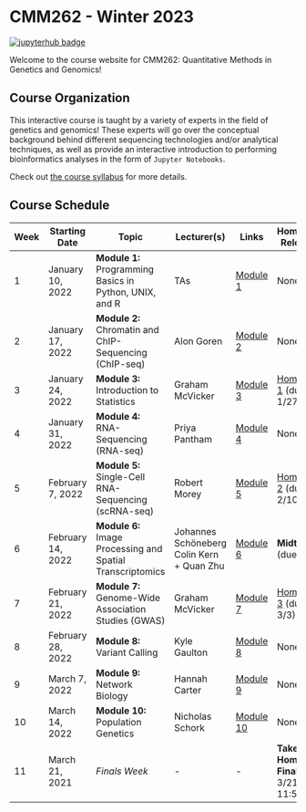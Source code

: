 # CMM262 - Winter 2023

[![jupyterhub badge](https://img.shields.io/badge/Login%20to%20JupyterHub-grey?style=for-the-badge&logo=jupyter)](https://datahub.ucsd.edu/hub/login)

Welcome to the course website for CMM262: Quantitative Methods in Genetics and Genomics! 

## Course Organization

This interactive course is taught by a variety of experts in the field of genetics and genomics! These experts will go over the conceptual background behind different sequencing technologies and/or analytical techniques, as well as provide an interactive introduction to performing bioinformatics analyses in the form of `Jupyter Notebooks`. 

Check out [the course syllabus](CMM262-Syllabus-2023.md) for more details.

## Course Schedule 

| Week | Starting Date     | Topic                                                      | Lecturer(s)                                  | Links                               | Homework Released                          |
|------|-------------------|------------------------------------------------------------|----------------------------------------------|-------------------------------------|--------------------------------------------|
| 1    | January 10, 2022  | **Module 1:** Programming Basics in Python, UNIX, and R    | TAs                                          | [Module 1](module-1-programming)    | None                                       |
| 2    | January 17, 2022  | **Module 2:** Chromatin and ChIP-Sequencing (ChIP-seq)     | Alon Goren                                   | [Module 2](module-2-statistics)     | None                                       |
| 3    | January 24, 2022  | **Module 3:** Introduction to Statistics                   | Graham McVicker                              | [Module 3](module-3-gwas)           | [Homework 1](hw/hw1) (due 1/27)            |
| 4    | January 31, 2022  | **Module 4:** RNA-Sequencing (RNA-seq)                     | Priya Pantham                                | [Module 4](module-4-rnaseq)         | None                                       |
| 5    | February 7, 2022  | **Module 5:** Single-Cell RNA-Sequencing (scRNA-seq)       | Robert Morey                                 | [Module 5](module-5-scrnaseq)       | [Homework 2](hw/hw2) (due 2/10)            |
| 6    | February 14, 2022 | **Module 6:** Image Processing and Spatial Transcriptomics | Johannes Schöneberg<br>Colin Kern + Quan Zhu | [Module 6](module-6-spatialtx)      | **Midterm** (due 2/17)                     |
| 7    | February 21, 2022 | **Module 7:** Genome-Wide Association Studies (GWAS)       | Graham McVicker                              | [Module 7](module-7-networks)       | [Homework 3](hw/hw3) (due 3/3)             |
| 8    | February 28, 2022 | **Module 8:** Variant Calling                              | Kyle Gaulton                                 | [Module 8](module-8-variantcalling) | None                                       |
| 9    | March 7, 2022     | **Module 9:** Network Biology                              | Hannah Carter                                | [Module 9](module-9-chipseq)        | None                                       |
| 10   | March 14, 2022    | **Module 10:** Population Genetics                         | Nicholas Schork                              | [Module 10](module-10-popGen)       | None                                       |
| 11   | March 21, 2021    | <i>Finals Week</i>                                         | -                                            | -                                   | **Take-Home Final** (due 3/21 at 11:59 pm) |
